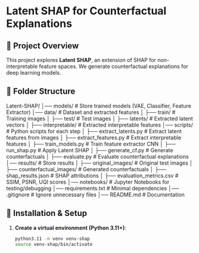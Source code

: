 # Latent SHAP for Counterfactual Explanations

## 📌 Project Overview

This project explores **Latent SHAP**, an extension of SHAP for non-interpretable feature spaces. We generate counterfactual explanations for deep learning models.

## 📂 Folder Structure

Latent-SHAP/
│── models/                    		# Store trained models (VAE, Classifier, Feature Extractor)
│── data/                   			# Dataset and extracted features
│   ├── train/              				# Training images
│   ├── test/               				# Test images
│   ├── latents/            				# Extracted latent vectors
│   ├── interpretable/      			# Extracted interpretable features
│── scripts/                			# Python scripts for each step
│   ├── extract_latents.py  			# Extract latent features from images
│   ├── extract_features.py 			# Extract interpretable features
│   ├── train_models.py     			# Train feature extractor CNN
│   ├── run_shap.py         			# Apply Latent SHAP
│   ├── generate_cf.py      			# Generate counterfactuals
│   ├── evaluate.py         			# Evaluate counterfactual explanations
│── results/                			# Store results
│   ├── original_images/    			# Original test images
│   ├── counterfactual_images/ 		# Generated counterfactuals
│   ├── shap_results.json   			# SHAP attributions
│   ├── evaluation_metrics.csv 		# SSIM, PSNR, UQI scores
│── notebooks/              		# Jupyter Notebooks for testing/debugging
│── requirements.txt        		# Minimal dependencies
│── .gitignore              			# Ignore unnecessary files
│── README.md               		# Documentation

## 🚀 Installation & Setup

1. **Create a virtual environment (Python 3.11+)**:
   ```bash
   python3.11 -m venv venv-shap
   source venv-shap/bin/activate
   ```
